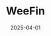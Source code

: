---  
layout: startup_page  
title: "WeeFin"  
id: "weefin.co"  
permalink: "/weefinweefin.co04012025/"  
website: "https://www.weefin.co/en"  
funding_round: "Series B"  
funding_amount: "€25M"  
investors: "BlackFin Capital Partners, IRIS, Asterion Ventures, Ring Capital"  
about: "WeeFin provides financial services companies with a SaaS platform that centralizes all the data needed to deploy and manage ambitious sustainability strategies, encompassing ESG, impact, and climate. The platform serves over 40 customers across Europe, helping them address sustainability challenges at scale. WeeFin's growth reflects the increasing importance of sustainability as a strategic differentiator for financial institutions."  
markets: "Fintech, Sustainability, Financial Software, Database Software, Other Financial Services, Consulting Services (B2B), CleanTech, SaaS, FinTech"  
hq: "Paris, Île-de-France, France"  
founded_year: "2018"  
linkedin: "https://www.linkedin.com/company/weefin"  
twitter: "https://twitter.com/weefin_"  
instagram: ""  
facebook: ""  
crunchbase: "https://www.crunchbase.com/organization/weefin?utm_source=linkedin&utm_medium=referral&utm_campaign=linkedin_companies&utm_content=profile_cta_anon&trk=funding_crunchbase"  
pitchbook: "https://pitchbook.com/profiles/company/266188-69"  

date_display: "01-Apr-2025"  
date: "2025-04-01"

# SEO Optimization  
meta_title: "WeeFin - Series B Funding (€25M)"  
meta_description: "WeeFin, WeeFin provides financial services companies with a SaaS platform that centralizes all the data needed to deploy and manage ambitious sustainability s..."  
meta_keywords: "WeeFin, Fintech, Sustainability, Financial Software, Database Software, Other Financial Services, Consulting Services (B2B), CleanTech, SaaS, FinTech, Series B funding"  
canonical_url: "https://startup.projectstartups.com/weefinweefin.co04012025/"  
---